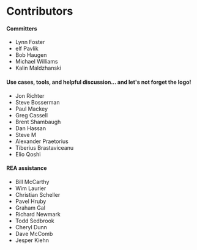 # Contributors

#### Committers

* Lynn Foster
* elf Pavlik
* Bob Haugen
* Michael Williams
* Kalin Maldzhanski

#### Use cases, tools, and helpful discussion... and let's not forget the logo!

* Jon Richter
* Steve Bosserman
* Paul Mackey
* Greg Cassell
* Brent Shambaugh
* Dan Hassan
* Steve M
* Alexander Praetorius
* Tiberius Brastaviceanu
* Elio Qoshi

#### REA assistance

* Bill McCarthy
* Wim Laurier
* Christian Scheller
* Pavel Hruby
* Graham Gal
* Richard Newmark
* Todd Sedbrook
* Cheryl Dunn
* Dave McComb
* Jesper Kiehn
